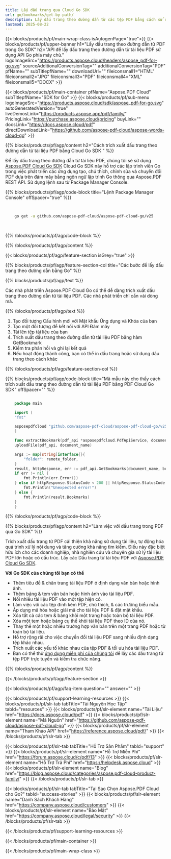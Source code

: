 ```yaml
---
title: Lấy dấu trang qua Cloud Go SDK
url: go/bookmarks/get-by-path/
description: Lấy dấu trang theo đường dẫn từ các tệp PDF bằng cách sử dụng Aspose.PDF Cloud Go SDK.
lastmod: 2025-08-22
---
```


{{< blocks/products/pf/main-wrap-class isAutogenPage="true">}}
{{< blocks/products/pf/upper-banner h1="Lấy dấu trang theo đường dẫn từ PDF trong Go SDK" h2="API để lấy dấu trang theo đường dẫn từ tài liệu PDF sử dụng API Go phía máy chủ." logoImageSrc="https://products.aspose.cloud/headers/aspose_pdf-for-go.svg" sourceAdditionalConversionTag="" additionalConversionTag="PDF" pfName="" subTitlepfName="" downloadUrl="" fileiconsmall1="HTML" fileiconsmall2="JPG" fileiconsmall3="PDF" fileiconsmall4="XML" fileiconsmall5="DOCX" >}}

{{< blocks/products/pf/main-container pfName="Aspose.PDF Cloud" subTitlepfName="SDK for Go" >}}
{{< blocks/products/pf/sub-menu logoImageSrc="https://products.aspose.cloud/sdk/aspose_pdf-for-go.svg"
autoGeneratedVersion="true"
liveDemosLink="https://products.aspose.app/pdf/family/" PricingLink="https://purchase.aspose.cloud/pricing" buyLink="" docsLink="https://docs.aspose.cloud/pdf"  directDownloadLink="https://github.com/aspose-pdf-cloud/aspose-words-cloud-go" >}}

{{% blocks/products/pf/agp/content h2="Cách trích xuất dấu trang theo đường dẫn từ tài liệu PDF bằng Cloud Go SDK " %}}

Để lấy dấu trang theo đường dẫn từ tài liệu PDF, chúng tôi sẽ sử dụng
[Aspose.PDF Cloud Go SDK](https://products.aspose.cloud/pdf/go/)
Cloud Go SDK này hỗ trợ các lập trình viên Go trong việc phát triển các ứng dụng tạo, chú thích, chỉnh sửa và chuyển đổi PDF dựa trên đám mây bằng ngôn ngữ lập trình Go thông qua Aspose.PDF REST API. Sử dụng lệnh sau từ Package Manager Console.

{{% blocks/products/pf/agp/code-block title="Lệnh Package Manager Console" offSpacer="true" %}}

```bash

     
    go get -u github.com/aspose-pdf-cloud/aspose-pdf-cloud-go/v25
     
     
```

{{% /blocks/products/pf/agp/code-block %}}

{{% /blocks/products/pf/agp/content %}}

{{< blocks/products/pf/agp/feature-section isGrey="true" >}}

{{% blocks/products/pf/agp/feature-section-col title="Các bước để lấy dấu trang theo đường dẫn bằng Go" %}}

{{% blocks/products/pf/agp/text %}}

Các nhà phát triển Aspose.PDF Cloud Go có thể dễ dàng trích xuất dấu trang theo đường dẫn từ tài liệu PDF. Các nhà phát triển chỉ cần vài dòng mã.

{{% /blocks/products/pf/agp/text %}}

1. Tạo đối tượng Cấu hình mới với Mật khẩu Ứng dụng và Khóa của bạn
1. Tạo một đối tượng để kết nối với API Đám mây
1. Tải lên tệp tài liệu của bạn
1. Trích xuất dấu trang theo đường dẫn từ tài liệu PDF bằng hàm GetBookmark
1. Kiểm tra phản hồi và ghi lại kết quả
1. Nếu hoạt động thành công, bạn có thể in dấu trang hoặc sử dụng dấu trang theo cách khác

{{% /blocks/products/pf/agp/feature-section-col %}}

{{% blocks/products/pf/agp/code-block title="Mã mẫu này cho thấy cách trích xuất dấu trang theo đường dẫn từ tài liệu PDF bằng PDF Cloud Go SDK" offSpacer="" %}}

```go

    package main

    import (
	"fmt"

	asposepdfcloud "github.com/aspose-pdf-cloud/aspose-pdf-cloud-go/v25"
    )

    func extractBookmark(pdf_api *asposepdfcloud.PdfApiService, document_name string, bookmark_path string, remote_folder string) {
	uploadFile(pdf_api, document_name)

	args := map[string]interface{}{
		"folder": remote_folder,
	}
	result, httpResponse, err := pdf_api.GetBookmarks(document_name, bookmark_path, args)
	if err != nil {
		fmt.Println(err.Error())
	} else if httpResponse.StatusCode < 200 || httpResponse.StatusCode > 299 {
		fmt.Println("Unexpected error!")
	} else {
		fmt.Println(result.Bookmarks)
	}
    }

```

{{% /blocks/products/pf/agp/code-block %}}

{{% blocks/products/pf/agp/content h2="Làm việc với dấu trang trong PDF qua Go SDK" %}}

Trích xuất dấu trang từ PDF cải thiện khả năng sử dụng tài liệu, tự động hóa quá trình xử lý nội dung và tăng cường khả năng tìm kiếm. Điều này đặc biệt hữu ích cho các doanh nghiệp, nhà nghiên cứu và chuyên gia xử lý tài liệu PDF lớn hoặc có cấu trúc.
Lấy các Dấu trang từ tài liệu PDF với [Aspose.PDF Cloud Go SDK](https://products.aspose.cloud/pdf/go/).

**Với Go SDK của chúng tôi bạn có thể**

+ Thêm tiêu đề & chân trang tài liệu PDF ở định dạng văn bản hoặc hình ảnh.
+ Thêm bảng & tem văn bản hoặc hình ảnh vào tài liệu PDF.
+ Nối nhiều tài liệu PDF vào một tệp hiện có.
+ Làm việc với các tệp đính kèm PDF, chú thích, & các trường biểu mẫu.
+ Áp dụng mã hóa hoặc giải mã cho tài liệu PDF & đặt mật khẩu.
+ Xóa tất cả các tem & bảng khỏi một trang hoặc toàn bộ tài liệu PDF.
+ Xóa một tem hoặc bảng cụ thể khỏi tài liệu PDF theo ID của nó.
+ Thay thế một hoặc nhiều trường hợp văn bản trên một trang PDF hoặc từ toàn bộ tài liệu.
+ Hỗ trợ rộng rãi cho việc chuyển đổi tài liệu PDF sang nhiều định dạng tệp khác nhau.
+ Trích xuất các yếu tố khác nhau của tệp PDF & tối ưu hóa tài liệu PDF.
+ Bạn có thể thử [ứng dụng miễn phí của chúng tôi](https://products.aspose.app/pdf/) để lấy các dấu trang từ tệp PDF trực tuyến và kiểm tra chức năng.

{{% /blocks/products/pf/agp/content %}}

{{< /blocks/products/pf/agp/feature-section >}}

{{< blocks/products/pf/agp/faq-item question="" answer="" >}}

{{< blocks/products/pf/support-learning-resources >}}
{{< blocks/products/pf/slr-tab tabTitle="Tài Nguyên Học Tập" tabId="resources" >}}
{{< blocks/products/pf/slr-element name="Tài Liệu" href="https://docs.aspose.cloud/pdf" >}}
{{< blocks/products/pf/slr-element name="Mã Nguồn" href="https://github.com/aspose-pdf-cloud/aspose-pdf-cloud-go" >}}
{{< blocks/products/pf/slr-element name="Tham Khảo API" href="https://reference.aspose.cloud/pdf/" >}}
{{< /blocks/products/pf/slr-tab >}}

{{< blocks/products/pf/slr-tab tabTitle="Hỗ Trợ Sản Phẩm" tabId="support" >}}
{{< blocks/products/pf/slr-element name="Hỗ Trợ Miễn Phí" href="https://forum.aspose.cloud/c/pdf/13" >}}
{{< blocks/products/pf/slr-element name="Hỗ Trợ Trả Phí" href="https://helpdesk.aspose.cloud" >}}
{{< blocks/products/pf/slr-element name="Blog" href="https://blog.aspose.cloud/categories/aspose.pdf-cloud-product-family/" >}}
{{< /blocks/products/pf/slr-tab >}}

{{< blocks/products/pf/slr-tab tabTitle="Tại Sao Chọn Aspose.PDF Cloud cho Go?" tabId="success-stories" >}}
{{< blocks/products/pf/slr-element name="Danh Sách Khách Hàng" href="https://company.aspose.cloud/customers" >}}
{{< blocks/products/pf/slr-element name="Bảo Mật" href="https://company.aspose.cloud/legal/security" >}}
{{< /blocks/products/pf/slr-tab >}}

{{< /blocks/products/pf/support-learning-resources >}}

{{< /blocks/products/pf/main-container >}}

{{< /blocks/products/pf/main-wrap-class >}}




